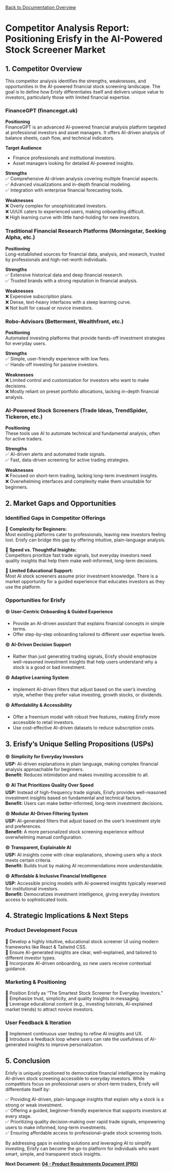 [Back to Documentation Overview](./readme.md)

# Competitor Analysis Report: Positioning Erisfy in the AI-Powered Stock Screener Market

## 1. Competitor Overview

This competitor analysis identifies the strengths, weaknesses, and opportunities in the AI-powered financial stock screening landscape. The goal is to define how Erisfy differentiates itself and delivers unique value to investors, particularly those with limited financial expertise.

### FinanceGPT (financegpt.uk)

**Positioning**  
FinanceGPT is an advanced AI-powered financial analysis platform targeted at professional investors and asset managers. It offers AI-driven analysis of balance sheets, cash flow, and technical indicators.

**Target Audience**  

- Finance professionals and institutional investors.
- Asset managers looking for detailed AI-powered insights.

**Strengths**  
✅ Comprehensive AI-driven analysis covering multiple financial aspects.  
✅ Advanced visualizations and in-depth financial modeling.  
✅ Integration with enterprise financial forecasting tools.

**Weaknesses**  
❌ Overly complex for unsophisticated investors.  
❌ UI/UX caters to experienced users, making onboarding difficult.  
❌ High learning curve with little hand-holding for new investors.

### Traditional Financial Research Platforms (Morningstar, Seeking Alpha, etc.)

**Positioning**  
Long-established sources for financial data, analysis, and research, trusted by professionals and high-net-worth individuals.

**Strengths**  
✅ Extensive historical data and deep financial research.  
✅ Trusted brands with a strong reputation in financial analysis.

**Weaknesses**  
❌ Expensive subscription plans.  
❌ Dense, text-heavy interfaces with a steep learning curve.  
❌ Not built for casual or novice investors.

### Robo-Advisors (Betterment, Wealthfront, etc.)

**Positioning**  
Automated investing platforms that provide hands-off investment strategies for everyday users.

**Strengths**  
✅ Simple, user-friendly experience with low fees.  
✅ Hands-off investing for passive investors.

**Weaknesses**  
❌ Limited control and customization for investors who want to make decisions.  
❌ Mostly reliant on preset portfolio allocations, lacking in-depth financial analysis.

### AI-Powered Stock Screeners (Trade Ideas, TrendSpider, Tickeron, etc.)

**Positioning**  
These tools use AI to automate technical and fundamental analysis, often for active traders.

**Strengths**  
✅ AI-driven alerts and automated trade signals.  
✅ Fast, data-driven screening for active trading strategies.

**Weaknesses**  
❌ Focused on short-term trading, lacking long-term investment insights.  
❌ Overwhelming interfaces and complexity make them unsuitable for beginners.

## 2. Market Gaps and Opportunities

### Identified Gaps in Competitor Offerings

🔴 **Complexity for Beginners:**  
Most existing platforms cater to professionals, leaving new investors feeling lost. Erisfy can bridge this gap by offering intuitive, plain-language analysis.

🔴 **Speed vs. Thoughtful Insights:**  
Competitors prioritize fast trade signals, but everyday investors need quality insights that help them make well-informed, long-term decisions.

🔴 **Limited Educational Support:**  
Most AI stock screeners assume prior investment knowledge. There is a market opportunity for a guided experience that educates investors as they use the platform.

### Opportunities for Erisfy

🟢 **User-Centric Onboarding & Guided Experience**  

- Provide an AI-driven assistant that explains financial concepts in simple terms.
- Offer step-by-step onboarding tailored to different user expertise levels.

🟢 **AI-Driven Decision Support**  

- Rather than just generating trading signals, Erisfy should emphasize well-reasoned investment insights that help users understand why a stock is a good or bad investment.

🟢 **Adaptive Learning System**  

- Implement AI-driven filters that adjust based on the user’s investing style, whether they prefer value investing, growth stocks, or dividends.

🟢 **Affordability & Accessibility**  

- Offer a freemium model with robust free features, making Erisfy more accessible to retail investors.
- Use cost-effective AI-driven datasets to reduce subscription costs.

## 3. Erisfy’s Unique Selling Propositions (USPs)

🟢 **Simplicity for Everyday Investors**  
**USP:** AI-driven explanations in plain language, making complex financial analysis approachable for beginners.  
**Benefit:** Reduces intimidation and makes investing accessible to all.

🟢 **AI That Prioritizes Quality Over Speed**  
**USP:** Instead of high-frequency trade signals, Erisfy provides well-reasoned investment insights based on fundamental and technical factors.  
**Benefit:** Users can make better-informed, long-term investment decisions.

🟢 **Modular AI-Driven Filtering System**  
**USP:** AI-generated filters that adjust based on the user’s investment style and preferences.  
**Benefit:** A more personalized stock screening experience without overwhelming manual configuration.

🟢 **Transparent, Explainable AI**  
**USP:** AI insights come with clear explanations, showing users why a stock meets certain criteria.  
**Benefit:** Builds trust by making AI recommendations more understandable.

🟢 **Affordable & Inclusive Financial Intelligence**  
**USP:** Accessible pricing models with AI-powered insights typically reserved for institutional investors.  
**Benefit:** Democratizes investment intelligence, giving everyday investors access to sophisticated tools.

## 4. Strategic Implications & Next Steps

### Product Development Focus

📌 Develop a highly intuitive, educational stock screener UI using modern frameworks like React & Tailwind CSS.  
📌 Ensure AI-generated insights are clear, well-explained, and tailored to different investor types.  
📌 Incorporate AI-driven onboarding, so new users receive contextual guidance.

### Marketing & Positioning

📌 Position Erisfy as “The Smartest Stock Screener for Everyday Investors.”  
📌 Emphasize trust, simplicity, and quality insights in messaging.  
📌 Leverage educational content (e.g., investing tutorials, AI-explained market trends) to attract novice investors.

### User Feedback & Iteration

📌 Implement continuous user testing to refine AI insights and UX.  
📌 Introduce a feedback loop where users can rate the usefulness of AI-generated insights to improve personalization.

## 5. Conclusion

Erisfy is uniquely positioned to democratize financial intelligence by making AI-driven stock screening accessible to everyday investors. While competitors focus on professional users or short-term traders, Erisfy will differentiate itself by:

✅ Providing AI-driven, plain-language insights that explain why a stock is a strong or weak investment.  
✅ Offering a guided, beginner-friendly experience that supports investors at every stage.  
✅ Prioritizing quality decision-making over rapid trade signals, empowering users to make informed, long-term investments.  
✅ Ensuring affordable access to professional-grade stock screening tools.

By addressing gaps in existing solutions and leveraging AI to simplify investing, Erisfy can become the go-to platform for individuals who want smart, simple, and transparent stock insights.

**Next Document: [04 - Product Requirements Document (PRD)](./04%20-%20PRD.md)**
